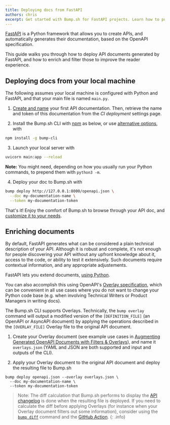 ```yaml
---
title: Deploying docs from FastAPI
authors: chris
excerpt: Get started with Bump.sh for FastAPI projects. Learn how to publish and enrich OpenAPI documents, and build great documentation.
---
```


[FastAPI](https://fastapi.tiangolo.com/) is a Python framework that allows you to create APIs, and automatically generates their documentation, based on the OpenAPI specification.

This guide walks you through how to deploy API documents generated by FastAPI, and how to enrich and filter those to improve the reader experience.

## Deploying docs from your local machine

The following assumes your local machine is configured with Python and FastAPI, and that your main file is named `main.py`.

1. [Create and name](https://bump.sh/docs/new?utm_source=bump&utm_medium=content_hub&utm_campaign=getting_started) your first API documentation. Then, retrieve the name and token of this documentation from the _CI deployment_ settings page.

2. Install the Bump.sh CLI with [npm](https://docs.npmjs.com/cli/v9/configuring-npm/install?v=true) as below, or use [alternative options](/help/continuous-integration/cli), with
  ```bash
  npm install -g bump-cli
  ```

3. Launch your local server with
  ```bash
  uvicorn main:app --reload
  ```
  **Note:** You might need, depending on how you usually run your Python commands, to prepend them with `python3 -m`.

4. Deploy your doc to Bump.sh with
  ```bash
  bump deploy http://127.0.0.1:8000/openapi.json \
    --doc my-documentation-name \
    --token my-documentation-token
  ```

That's it! Enjoy the comfort of Bump.sh to browse through your API doc, and [customize it to your needs](/help/getting-started/quick-start#customization-options).

## Enriching documents

By default, FastAPI generates what can be considered a plain technical description of your API. Although it is robust and complete, it's not enough for people discovering your API without any upfront knowledge about it, access to the code, or ability to test it extensively. Such documents require contextual information, and any appropriate adjustements.

FastAPI lets you extend documents, [using Python](https://fastapi.tiangolo.com/how-to/extending-openapi/). 

You can also accomplish this using OpenAPI's [Overlay specification](https://github.com/OAI/Overlay-Specification/blob/main/versions/1.0.0.md), which can be convenient in all use cases where you do not want to change your Python code base (e.g. when involving Technical Writers or Product Managers in writing docs).

The Bump.sh CLI supports Overlays. Technically, the `bump overlay` command will output a modified version of the `[DEFINITION_FILE]` (an OpenAPI or AsyncAPI document) by applying the operations described in the `[OVERLAY_FILE]` Overlay file to the original API document.

1. Create your Overlay document (see example use cases in [Augmenting Generated OpenAPI Documents with Filters & Overlays](/guides/openapi/augmenting-generated-openapi)), and name it `overlays.json` (YAML and JSON are both supported and input and outputs of the CLI).

2. Apply your Overlay document to the original API document and deploy the resulting file to Bump.sh
  ```shell
  bump deploy openapi.json --overlay overlays.json \
    --doc my-documentation-name \
    --token my-documentation-token
  ```

> Note: The diff calculation that Bump.sh performs to display the [API changelog](/help/changes-management/changelog) is done when the resulting file is deployed.
> If you need to calculate the diff before applying Overlays (for instance when your Overlay document filters out some information), consider using the [`bump diff`](/help/continuous-integration/cli#bump-diff-file) command and the [GitHub Action](/help/continuous-integration/github-actions).
{: .info}